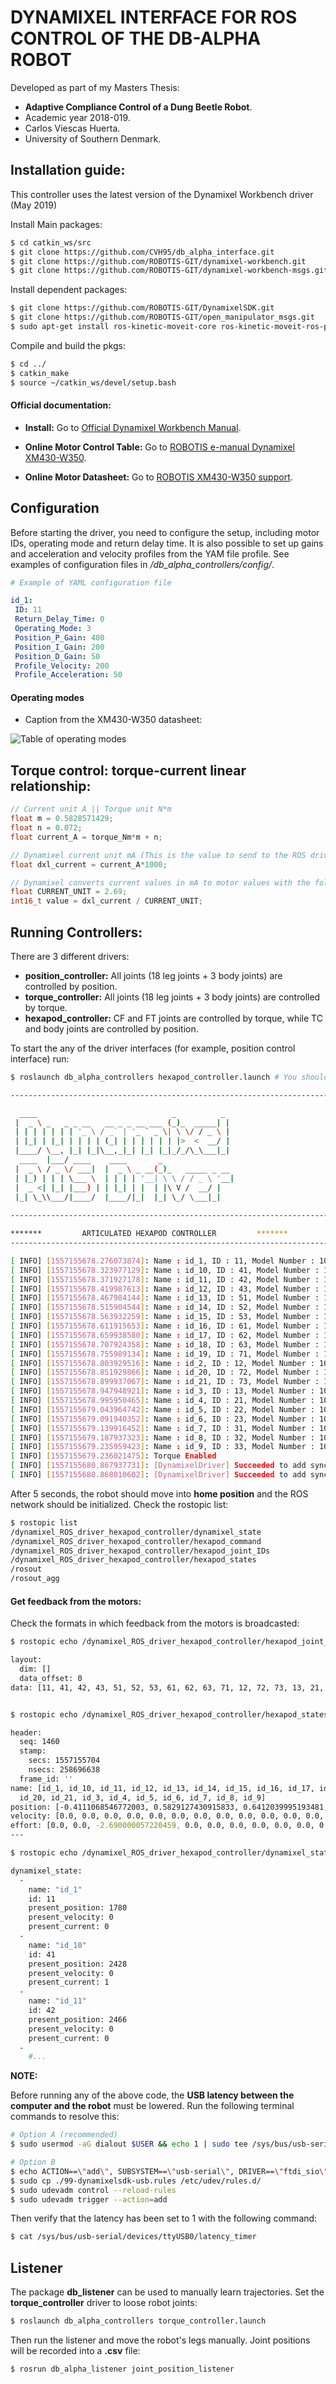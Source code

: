 # DYNAMIXEL INTERFACE FOR ROS CONTROL OF THE DB-ALPHA ROBOT

Developed as part of my Masters Thesis: 

 - **Adaptive Compliance Control of a Dung Beetle Robot**.
 - Academic year 2018-019.
 - Carlos Viescas Huerta.
 - University of Southern Denmark.
 
## Installation guide:

This controller uses the latest version of the Dynamixel Workbench driver (May 2019)

Install Main packages:

```sh
$ cd catkin_ws/src
$ git clone https://github.com/CVH95/db_alpha_interface.git
$ git clone https://github.com/ROBOTIS-GIT/dynamixel-workbench.git
$ git clone https://github.com/ROBOTIS-GIT/dynamixel-workbench-msgs.git
``` 

Install dependent packages:

```sh
$ git clone https://github.com/ROBOTIS-GIT/DynamixelSDK.git
$ git clone https://github.com/ROBOTIS-GIT/open_manipulator_msgs.git
$ sudo apt-get install ros-kinetic-moveit-core ros-kinetic-moveit-ros-planning ros-kinetic-moveit-ros-planning-interface
```

Compile and build the pkgs:

```sh
$ cd ../
$ catkin_make
$ source ~/catkin_ws/devel/setup.bash
```

#### Official documentation:

 - **Install:** Go to [Official Dynamixel Workbench Manual](http://emanual.robotis.com/docs/en/software/dynamixel/dynamixel_workbench/).


 - **Online Motor Control Table:** Go to [ROBOTIS e-manual Dynamixel XM430-W350](http://emanual.robotis.com/docs/en/dxl/x/xm430-w350/#indirect-data).

 - **Online Motor Datasheet:** Go to [ROBOTIS XM430-W350 support](http://support.robotis.com/en/product/actuator/dynamixel_x/xm_series/xm430-w350.htm).

## Configuration

 Before starting the driver, you need to configure the setup, including motor IDs, operating mode and return delay time. It is also possible to set up gains and acceleration and velocity profiles from the YAM file profile. See examples of configuration files in _/db\_alpha\_controllers/config/_. 

 ```yaml
# Example of YAML configuration file

id_1:
  ID: 11
  Return_Delay_Time: 0
  Operating_Mode: 3
  Position_P_Gain: 400
  Position_I_Gain: 200
  Position_D_Gain: 50
  Profile_Velocity: 200
  Profile_Acceleration: 50
```

 #### Operating modes

 - Caption from the XM430-W350 datasheet:

![Table of operating modes](db_alpha_controllers/docs/opmds.png)

## Torque control: torque-current linear relationship:

```c
// Current unit A || Torque unit N*m
float m = 0.5828571429;
float n = 0.072;
float current_A = torque_Nm*m + n;

// Dynamixel current unit mA (This is the value to send to the ROS driver)
float dxl_current = current_A*1000;

// Dynamixel converts current values in mA to motor values with the following relationship:
float CURRENT_UNIT = 2.69;
int16_t value = dxl_current / CURRENT_UNIT;
```

## Running Controllers:

There are 3 different drivers:

 - **position\_controller:** All joints (18 leg joints + 3 body joints) are controlled by position.
 - **torque\_controller:** All joints (18 leg joints + 3 body joints) are controlled by torque.
 - **hexapod\_controller:** CF and FT joints are controlled by torque, while TC and body joints are controlled by position.

To start the any of the driver interfaces (for example, position control interface) run:

```sh
$ roslaunch db_alpha_controllers hexapod_controller.launch # You should see this message: 

--------------------------------------------------------------------------

  ____                              _          _  
 |  _ \ _   _ _ __   __ _ _ __ ___ (_)_  _____| | 
 | | | | | | | '_ \ / _` | '_ ` _ \| \ \/ / _ \ | 
 | |_| | |_| | | | | (_| | | | | | | |>  <  __/ | 
 |____/ \__, |_| |_|\__,_|_| |_| |_|_/_/\_\___|_| 
  ____  |___/ ____    ____       _                
 |  _ \ / _ \/ ___|  |  _ \ _ __(_)_   _____ _ __ 
 | |_) | | | \___ \  | | | | '__| \ \ / / _ \ '__|
 |  _ <| |_| |___) | | |_| | |  | |\ V /  __/ |   
 |_| \_\\___/|____/  |____/|_|  |_| \_/ \___|_|   
                                                  
--------------------------------------------------------------------------

*******         ARTICULATED HEXAPOD CONTROLLER         *******
--------------------------------------------------------------------------

[ INFO] [1557155678.276073874]: Name : id_1, ID : 11, Model Number : 1020
[ INFO] [1557155678.323977129]: Name : id_10, ID : 41, Model Number : 1020
[ INFO] [1557155678.371927178]: Name : id_11, ID : 42, Model Number : 1020
[ INFO] [1557155678.419987613]: Name : id_12, ID : 43, Model Number : 1020
[ INFO] [1557155678.467984144]: Name : id_13, ID : 51, Model Number : 1020
[ INFO] [1557155678.515904544]: Name : id_14, ID : 52, Model Number : 1020
[ INFO] [1557155678.563932259]: Name : id_15, ID : 53, Model Number : 1020
[ INFO] [1557155678.611915653]: Name : id_16, ID : 61, Model Number : 1020
[ INFO] [1557155678.659938580]: Name : id_17, ID : 62, Model Number : 1020
[ INFO] [1557155678.707924358]: Name : id_18, ID : 63, Model Number : 1020
[ INFO] [1557155678.755989134]: Name : id_19, ID : 71, Model Number : 1020
[ INFO] [1557155678.803929516]: Name : id_2, ID : 12, Model Number : 1020
[ INFO] [1557155678.851929866]: Name : id_20, ID : 72, Model Number : 1020
[ INFO] [1557155678.899937067]: Name : id_21, ID : 73, Model Number : 1020
[ INFO] [1557155678.947948921]: Name : id_3, ID : 13, Model Number : 1020
[ INFO] [1557155678.995950465]: Name : id_4, ID : 21, Model Number : 1020
[ INFO] [1557155679.043964742]: Name : id_5, ID : 22, Model Number : 1020
[ INFO] [1557155679.091940352]: Name : id_6, ID : 23, Model Number : 1020
[ INFO] [1557155679.139916452]: Name : id_7, ID : 31, Model Number : 1020
[ INFO] [1557155679.187937323]: Name : id_8, ID : 32, Model Number : 1020
[ INFO] [1557155679.235959423]: Name : id_9, ID : 33, Model Number : 1020
[ INFO] [1557155679.236021475]: Torque Enabled
[ INFO] [1557155680.867937731]: [DynamixelDriver] Succeeded to add sync write handler
[ INFO] [1557155680.868010602]: [DynamixelDriver] Succeeded to add sync write handler

```

After 5 seconds, the robot should move into **home position** and the ROS network should be initialized. Check the rostopic list:

```sh
$ rostopic list
/dynamixel_ROS_driver_hexapod_controller/dynamixel_state
/dynamixel_ROS_driver_hexapod_controller/hexapod_command
/dynamixel_ROS_driver_hexapod_controller/hexapod_joint_IDs
/dynamixel_ROS_driver_hexapod_controller/hexapod_states
/rosout
/rosout_agg
```

#### Get feedback from the motors:

Check the formats in which feedback from the motors is broadcasted:

```sh
$ rostopic echo /dynamixel_ROS_driver_hexapod_controller/hexapod_joint_IDs 

layout: 
  dim: []
  data_offset: 0
data: [11, 41, 42, 43, 51, 52, 53, 61, 62, 63, 71, 12, 72, 73, 13, 21, 22, 23, 31, 32, 33]


$ rostopic echo /dynamixel_ROS_driver_hexapod_controller/hexapod_states 

header: 
  seq: 1460
  stamp: 
    secs: 1557155704
    nsecs: 258696638
  frame_id: ''
name: [id_1, id_10, id_11, id_12, id_13, id_14, id_15, id_16, id_17, id_18, id_19, id_2,
  id_20, id_21, id_3, id_4, id_5, id_6, id_7, id_8, id_9]
position: [-0.4111068546772003, 0.5829127430915833, 0.6412039995193481, 0.015339808538556099, 0.17947575449943542, 0.8881748914718628, 0.3037281930446625, -0.34821364283561707, 0.46172821521759033, 0.7102331519126892, -0.22396120429039001, 0.40957286953926086, -0.24236896634101868, 0.09664079546928406, 0.43104860186576843, 0.30833014845848083, 0.5721748471260071, -0.1702718734741211, -0.44332045316696167, 0.6979612708091736, 0.015339808538556099]
velocity: [0.0, 0.0, 0.0, 0.0, 0.0, 0.0, 0.0, 0.0, 0.0, 0.0, 0.0, 0.0, 0.0, 0.0, 0.0, 0.0, 0.0, 0.0, 0.0, 0.0, 0.0]
effort: [0.0, 0.0, -2.690000057220459, 0.0, 0.0, 0.0, 0.0, 0.0, 0.0, 0.0, 0.0, -5.380000114440918, 0.0, -2.690000057220459, 0.0, 0.0, 0.0, 0.0, 0.0, 0.0, 0.0]
---

$ rostopic echo /dynamixel_ROS_driver_hexapod_controller/dynamixel_state 

dynamixel_state: 
  - 
    name: "id_1"
    id: 11
    present_position: 1780
    present_velocity: 0
    present_current: 0
  - 
    name: "id_10"
    id: 41
    present_position: 2428
    present_velocity: 0
    present_current: 1
  - 
    name: "id_11"
    id: 42
    present_position: 2466
    present_velocity: 0
    present_current: 0
  - 
    #...
```

**NOTE:**

Before running any of the above code, the **USB latency between the computer and the robot** must be lowered. Run the following terminal commands to resolve this:

```sh
# Option A (recommended)
$ sudo usermod -aG dialout $USER && echo 1 | sudo tee /sys/bus/usb-serial/devices/ttyUSB0/latency_timer

# Option B
$ echo ACTION==\"add\", SUBSYSTEM==\"usb-serial\", DRIVER==\"ftdi_sio\", ATTR{latency_timer}=\"1\" > 99-dynamixelsdk-usb.rules
$ sudo cp ./99-dynamixelsdk-usb.rules /etc/udev/rules.d/
$ sudo udevadm control --reload-rules
$ sudo udevadm trigger --action=add
```

Then verify that the latency has been set to 1 with the following command:

```sh
$ cat /sys/bus/usb-serial/devices/ttyUSB0/latency_timer
```

## Listener

The package __**db\_listener**__ can be used to manually learn trajectories. Set the **torque\_controller** driver to loose robot joints:

```sh
$ roslaunch db_alpha_controllers torque_controller.launch
```

 Then run the listener and move the robot's legs manually. Joint positions will be recorded into a **.csv** file:

 ```sh
$ rosrun db_alpha_listener joint_position_listener
 ```